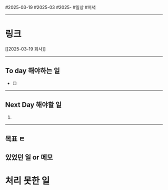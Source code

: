 #2025-03-19 #2025-03 #2025-
#일상 #저녁 

-------
# 링크
[[2025-03-19 회사]]

---
## To day 해야하는 일
- [ ] 

---
## Next Day 해야할 일
1. 

---

## 목표 ㅌ


## 있었던 일  or 메모


# 처리 못한 일